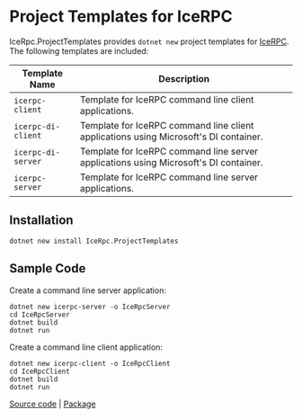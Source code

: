 # Project Templates for IceRPC

IceRpc.ProjectTemplates provides `dotnet new` project templates for [IceRPC][icerpc]. The following templates
are included:

| Template Name      | Description                                                                          |
|--------------------|--------------------------------------------------------------------------------------|
| `icerpc-client`    | Template for IceRPC command line client applications.                                |
| `icerpc-di-client` | Template for IceRPC command line client applications using Microsoft's DI container. |
| `icerpc-di-server` | Template for IceRPC command line server applications using Microsoft's DI container. |
| `icerpc-server`    | Template for IceRPC command line server applications.                                |

## Installation

``` shell
dotnet new install IceRpc.ProjectTemplates
```

## Sample Code

Create a command line server application:

``` shell
dotnet new icerpc-server -o IceRpcServer
cd IceRpcServer
dotnet build
dotnet run
```

Create a command line client application:

``` shell
dotnet new icerpc-client -o IceRpcClient
cd IceRpcClient
dotnet build
dotnet run
```

[Source code][source] | [Package][package]

[icerpc]: https://www.nuget.org/packages/IceRpc
[package]: https://www.nuget.org/packages/IceRpc.ProjectTemplates
[source]: https://github.com/icerpc/icerpc-csharp/tree/main/src/IceRpc.ProjectTemplates
